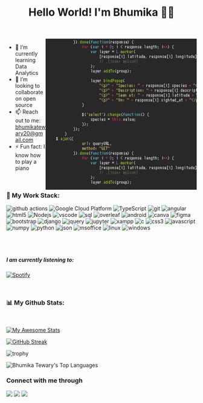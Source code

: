 <h1 align="center">Hello World!  I'm Bhumika 👩‍💻</h1>
<br>

<!--<img src="https://raw.githubusercontent.com/MartinHeinz/MartinHeinz/master/wave.gif" width="1px">-->

<br>

<img align="right" alt="GIF" src="https://github.com/bhumikatewary/bhumikatewary/blob/main/giphy.gif" width="400" height="400" />

<!-- - ✍ You can find my resume here [Resume] -->
- 🌱 I’m currently learning Data Analytics
- 👯 I’m looking to collaborate on open source
- 📫 Reach out to me: bhumikatewary20@gmail.com
- ⚡ Fun fact: I know how to play a piano

<br>


### 🚀 My Work Stack:

<!-- <p align="left">
    <a href="https://www.w3.org/html/" target="_blank"> <img src="https://img.icons8.com/color/48/000000/html-5.png"/> </a>
    <a href="https://www.w3schools.com/css/" target="_blank"> <img src="https://img.icons8.com/color/48/000000/css3.png"/> </a>
    <a href="https://getbootstrap.com" target="_blank"> <img src="https://img.icons8.com/color/48/000000/bootstrap.png"/> </a>
    <a href="https://developer.mozilla.org/en-US/docs/Web/JavaScript" target="_blank"> <img src="https://img.icons8.com/color/48/000000/javascript.png"/> </a>
    <a href="https://en.wikipedia.org/wiki/C%2B%2B"><img src="https://img.icons8.com/color/48/000000/c-plus-plus-logo.png"/></a>
    <a href="https://www.python.org" target="_blank"> <img src="https://img.icons8.com/color/48/000000/python.png"/> </a>
    <a href="https://jquery.com/"><img src="https://img.icons8.com/external-tal-revivo-shadow-tal-revivo/48/000000/external-jquery-is-a-javascript-library-designed-to-simplify-html-logo-shadow-tal-revivo.png"/></a>
    <a style="padding-right:8px;" href="https://nodejs.org" target="_blank"> <img src="https://img.icons8.com/color/48/000000/nodejs.png"/> </a>
    <a href="https://www.android.com/intl/en_in/" target="_blank"><img src="https://img.icons8.com/color/48/000000/android-os.png"/></a>
    <a href="https://wordpress.com/"><img src="https://img.icons8.com/fluency/48/000000/wordpress.png"/></a>
</p> -->

<!--badges link : https://github.com/alexandresanlim/Badges4-README.md-Profile#-office- -->

<p align="left">
  <img alt="github actions" src="https://img.shields.io/badge/-Github_Actions-2088FF?style=flat-square&logo=github-actions&logoColor=white" />
  <img alt="Google Cloud Platform" src="https://img.shields.io/badge/-Google_Cloud_Platform-1a73e8?style=flat-square&logo=google-cloud&logoColor=white" />
  <img alt="TypeScript" src="https://img.shields.io/badge/-TypeScript-007ACC?style=flat-square&logo=typescript&logoColor=white" />
  <img alt="git" src="https://img.shields.io/badge/-Git-F05032?style=flat-square&logo=git&logoColor=white" />
  <img alt="angular" src="https://img.shields.io/badge/-Angular-DD0031?style=flat-square&logo=angular&logoColor=white" />
  <img alt="html5" src="https://img.shields.io/badge/-HTML5-E34F26?style=flat-square&logo=html5&logoColor=white" />
  <img alt="Nodejs" src="https://img.shields.io/badge/-Nodejs-43853d?style=flat-square&logo=Node.js&logoColor=white" />
  <img alt="vscode" src="https://img.shields.io/badge/-Visual_Studio-5C2D91?style=flat-square&logo=visual%20studio&logoColor=white"/>
  <img alt="sql" src="https://img.shields.io/badge/MySQL-005C84?style=flat-square&logo=mysql&logoColor=white"/>
  <img alt="overleaf" src="https://img.shields.io/badge/Overleaf-47A141?style=flat-square&logo=Overleaf&logoColor=white"/>
  <img alt="android" src="https://img.shields.io/badge/Android-3DDC84?style=flat-square&logo=android&logoColor=white"/>
  <img alt="canva" src="https://img.shields.io/badge/Canva-%2300C4CC.svg?&style=flat-square&logo=Canva&logoColor=white"/>
  <img alt="figma" src="https://img.shields.io/badge/Figma-F24E1E?style=flat-square&logo=figma&logoColor=white"/>
  <img alt="bootstrap" src="https://img.shields.io/badge/Bootstrap-563D7C?style=flat-square&logo=bootstrap&logoColor=white"/>
  <img alt="django" src="https://img.shields.io/badge/Django-092E20?style=flat-square&logo=django&logoColor=green"/>
  <img alt="jquery" src="https://img.shields.io/badge/jQuery-0769AD?style=flat-square&logo=jquery&logoColor=white"/>
  <img alt="jupyter" src="https://img.shields.io/badge/Jupyter-F37626.svg?&style=flat-square&logo=Jupyter&logoColor=white"/>
  <img alt="xampp" src="https://img.shields.io/badge/Xampp-F37623?style=flat-square&logo=xampp&logoColor=white"/>
  <img alt="c" src="https://img.shields.io/badge/C%2B%2B-00599C?style=flat-square&logo=c%2B%2B&logoColor=white"/>
  <img alt="css3" src="https://img.shields.io/badge/CSS3-1572B6?style=flat-square&logo=css3&logoColor=white"/>
  <img alt="javascript" src="https://img.shields.io/badge/JavaScript-323330?style=flat-square&logo=javascript&logoColor=F7DF1E"/>
  <img alt="numpy" src="https://img.shields.io/badge/Numpy-777BB4?style=flat-square&logo=numpy&logoColor=white"/>
  <img alt="python" src="https://img.shields.io/badge/Python-FFD43B?style=flat-square&logo=python&logoColor=blue"/>
  <img alt="json" src="https://img.shields.io/badge/json-5E5C5C?style=flat-square&logo=json&logoColor=white"/>
  <img alt="msoffice" src="https://img.shields.io/badge/Microsoft_Office-D83B01?style=flat-square&logo=microsoft-office&logoColor=white"/>
  <img alt="linux" src="https://img.shields.io/badge/Linux-FCC624?style=flat-square&logo=linux&logoColor=black"/>
  <img alt="windows" src="https://img.shields.io/badge/Windows-0078D6?style=flat-square&logo=windows&logoColor=white"/>
    
</p>
<br>
<br>

##### I am currently listening to:
[![Spotify](https://novatorem.vercel.app/api/spotify?background_color=0d1117&width=3px&height=3px&border_color=ffffff)](https://open.spotify.com/user/bhumikatewary)


<br>

### 📊 My Github Stats:
<br/>

[![My Awesome Stats](https://awesome-github-stats.azurewebsites.net/user-stats/bhumikatewary?cardType=github&theme=dark&Border=D347DD)](https://git.io/awesome-stats-card)

[![GitHub Streak](https://github-readme-streak-stats.herokuapp.com?user=bhumikatewary&theme=dark&hide_border=true&date_format=M%20j%5B%2C%20Y%5D)](https://git.io/streak-stats)

<!-- ![GitHub Streak](https://github-readme-streak-stats.herokuapp.com?user=bhumikatewary&theme=dark&date_format=j%20M%5B%20Y%5D&background=000000&border=7536B2&stroke=9243DD&ring=89502D&fire=FF9554&currStreakNum=D280FF&sideNums=BC52FF&currStreakLabel=64EAE2&sideLabels=48A8A2&dates=A42EE5) -->

![trophy](https://github-profile-trophy.vercel.app/?username=bhumikatewary&theme=onedark)
<br>


<!-- ![Anurag's GitHub stats](https://github-readme-stats.vercel.app/api?username=bhumikatewary&show_icons=true&theme=radical) <a href="https://github.com/SubhamRaoniar28/github-readme-stats"> -->
<img alt="Bhumika Tewary's Top Languages" src="https://github-readme-stats.vercel.app/api/top-langs/?username=bhumikatewary&langs_count=8&count_private=true&layout=compact&theme=react&hide_border=true&bg_color=0D1117" /></a>

<!-- <div align="center">
  <h3 align="left">Connect with me through<img align="center" src="https://github.com/rajput2107/rajput2107/blob/master/Assets/Handshake.gif" height="33px" /></h3> 
</div> -->

### Connect with me through
<a href="https://twitter.com/bhumika_tewary"><img src="https://img.icons8.com/color/48/000000/twitter--v1.png"/></a>
<a href="https://www.linkedin.com/in/bhumika-tewary-6673681a4/"><img src="https://img.icons8.com/color/48/000000/linkedin.png"/></a>
<a href="https://in.pinterest.com/"><img src="https://img.icons8.com/color/48/000000/pinterest--v1.png"/></a>

<!--🦶FOOTER--> 
<!-- <img src="https://raw.githubusercontent.com/trinib/trinib/main/.images/footer.svg" width="100%"> -->
<p align="right">



<!-- [resume]:  -->
